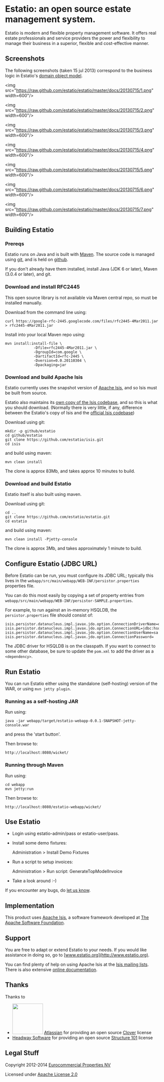 Estatio: an open source estate management system.
=================================================

Estatio is modern and flexible property management software. It offers real estate professionals and service providers the power and flexibility to manage their business in a superior, flexible and cost-effective manner.

## Screenshots ##

The following screenshots (taken 15 jul 2013) correspond to the business logic in Estatio's [domain object model](
https://github.com/estatio/estatio/tree/master/dom/src/main/java/org/estatio/dom).

<img src="https://raw.github.com/estatio/estatio/master/docs/20130715/1.png" width=600"/>

<img src="https://raw.github.com/estatio/estatio/master/docs/20130715/2.png" width=600"/>

<img src="https://raw.github.com/estatio/estatio/master/docs/20130715/3.png" width=600"/>

<img src="https://raw.github.com/estatio/estatio/master/docs/20130715/4.png" width=600"/>

<img src="https://raw.github.com/estatio/estatio/master/docs/20130715/5.png" width=600"/>

<img src="https://raw.github.com/estatio/estatio/master/docs/20130715/6.png" width=600"/>

<img src="https://raw.github.com/estatio/estatio/master/docs/20130715/7.png" width=600"/>


## Building Estatio ##

### Prereqs ###

Estatio runs on Java and is built with [Maven](http://maven.apache.org).  The source code is managed using [git](https://help.github.com/articles/set-up-git), and is held on [github](http://github.com).

If you don't already have them installed, install Java (JDK 6 or later), Maven (3.0.4 or later), and git.

### Download and install RFC2445 ###

This open source library is not available via Maven central repo, so must be installed manually.

Download from the command line using:

    curl https://google-rfc-2445.googlecode.com/files/rfc2445-4Mar2011.jar > rfc2445-4Mar2011.jar

Install into your local Maven repo using:

    mvn install:install-file \
                 -Dfile=rfc2445-4Mar2011.jar \
                 -DgroupId=com.google \
                 -DartifactId=rfc-2445 \
                 -Dversion=0.0.20110304 \
                 -Dpackaging=jar

### Download and build Apache Isis ###

Estatio currently uses the snapshot version of [Apache Isis](http://isis.apache.org), and so Isis must be built from source.

Estatio also maintains its [own copy of the Isis codebase](http://github.com/estatio/isis), and so this is what you should download.  (Normally there is very little, if any, difference between the Estatio's copy of Isis and the [official Isis codebase](http://github.com/apache/isis))

Download using git:

    mkdir -p github/estatio
    cd github/estatio
    git clone https://github.com/estatio/isis.git
    cd isis

and build using maven:

    mvn clean install

The clone is approx 83Mb, and takes approx 10 minutes to build.

### Download and build Estatio ###

Estatio itself is also built using maven.

Download using git:
 
    cd ..
    git clone https://github.com/estatio/estatio.git
    cd estatio

and build using maven:

    mvn clean install -Pjetty-console

The clone is approx 3Mb, and takes approximately 1 minute to build.

## Configure Estatio (JDBC URL) ##

Before Estatio can be run, you must configure its JDBC URL; typically this lives in the `webapp/src/main/webapp/WEB-INF/persistor.properties` properties file.

You can do this most easily by copying a set of property entries from `webapp/src/main/webapp/WEB-INF/persistor-SAMPLE.properties`.

For example, to run against an in-memory HSQLDB, the `persistor.properties` file should consist of:

    isis.persistor.datanucleus.impl.javax.jdo.option.ConnectionDriverName=org.hsqldb.jdbcDriver
    isis.persistor.datanucleus.impl.javax.jdo.option.ConnectionURL=jdbc:hsqldb:mem:test
    isis.persistor.datanucleus.impl.javax.jdo.option.ConnectionUserName=sa
    isis.persistor.datanucleus.impl.javax.jdo.option.ConnectionPassword=
 
The JDBC driver for HSQLDB is on the classpath.  If you want to connect to some other database, be sure to update the `pom.xml` to add the driver as a `<dependency>`.

## Run Estatio ##

You can run Estatio either using the standalone (self-hosting) version of the WAR, or using `mvn jetty plugin`.

### Running as a self-hosting JAR

Run using:

    java -jar webapp/target/estatio-webapp-0.0.1-SNAPSHOT-jetty-console.war

and press the 'start button'.

Then browse to:
 
    http://localhost:8080/wicket/

### Running through Maven

Run using:

    cd webapp
    mvn jetty:run

Then browse to:

    http://localhost:8080/estatio-webapp/wicket/

## Use Estatio ##

* Login using estatio-admin/pass or estatio-user/pass.

* Install some demo fixtures:

    Administration > Install Demo Fixtures

* Run a script to setup invoices:

    Administration > Run script: GenerateTopModelInvoice

* Take a look around :-)

If you encounter any bugs, do [let us know](https://github.com/estatio/estatio/blob/master/pom.xml#L52).

## Implementation

This product uses [Apache Isis](http://isis.apache.org), a software framework 
developed at [The Apache Software Foundation](http://www.apache.org/).

## Support

You are free to adapt or extend Estatio to your needs.  If you would like assistance in doing so, go to [www.estatio.org](http://www.estatio.org).

You can find plenty of help on using Apache Isis at the [Isis mailing lists](http://isis.apache.org/support.html).  There is also extensive [online documentation](http://isis.apache.org/documentation.html).

## Thanks

Thanks to

* <img src="https://raw.github.com/estatio/estatio/master/codequality/logoClover.png" width="100"/> [Atlassian](https://www.atlassian.com) for providing an open source [Clover](https://www.atlassian.com/software/clover/overview/) license 
* [Headway Software](http://structure101.com/contact/) for providing an open source [Structure 101](http://structure101.com/) license

## Legal Stuff ##

Copyright 2012-2014 [Eurocommercial Properties NV](http://www.eurocommercialproperties.com) 

Licensed under [Apache License 2.0](http://www.apache.org/licenses/LICENSE-2.0)

